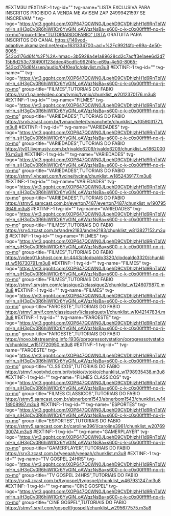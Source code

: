 #EXTM3U
#EXTINF:-1 tvg-id="" tvg-name="LISTA EXCLUSIVA PARA INSCRITOS PROIBIDO A VENDA ME AVISEM ZAP 24999421597 SE INSCREVAM " tvg-logo="https://yt3.ggpht.com/XOP647Q0WN0JLpehD9CVDhIzhH1d9RnTblWmHn_sIH3gCv0R6hiWl1Cr6YyGlN_oAWqzNsBa=s600-c-k-c0x00ffffff-no-rj-rp-mo"group-title="TUTORIAISDOFABIO",LISTA GRATUITA PARA INSCRITOS DO CANAL 
https://149vod-adaptive.akamaized.net/exp=1631334700~acl=%2Fc992f4fc-e69a-4e50-8065-543cd176d6f4%2F%2A~hmac=3b5928a4e1a89628cd2c7acff3e1aee6d3d715b8d253c73f490f123ddec45cdf/c992f4fc-e69a-4e50-8065-543cd176d6f4/sep/audio/04f0ea1c/playlist.m3u8
#EXTINF:-1 tvg-id="" tvg-name="" tvg-logo="https://yt3.ggpht.com/XOP647Q0WN0JLpehD9CVDhIzhH1d9RnTblWmHn_sIH3gCv0R6hiWl1Cr6YyGlN_oAWqzNsBa=s600-c-k-c0x00ffffff-no-rj-rp-mo" group-title="FILMES",TUTORIAIS DO FABIO
https://srv1.painelvideo.com/tvmix/tvmix/chunklist_w2012370176.m3u8
#EXTINF:-1 tvg-id="" tvg-name="FILMES" tvg-logo="https://yt3.ggpht.com/XOP647Q0WN0JLpehD9CVDhIzhH1d9RnTblWmHn_sIH3gCv0R6hiWl1Cr6YyGlN_oAWqzNsBa=s600-c-k-c0x00ffffff-no-rj-rp-mo" group-title="VARIEDADES",TUTORIAIS DO FABIO
https://srv5.zcast.com.br/tvmanchete/tvmanchete/chunklist_w1059031771.m3u8
#EXTINF:-1 tvg-id="" tvg-name="VARIEDADES" tvg-logo="https://yt3.ggpht.com/XOP647Q0WN0JLpehD9CVDhIzhH1d9RnTblWmHn_sIH3gCv0R6hiWl1Cr6YyGlN_oAWqzNsBa=s600-c-k-c0x00ffffff-no-rj-rp-mo" group-title="VARIEDADES",TUTORIAIS DO FABIO
https://tv01.livemustv.com.br/rivaldo6209/rivaldo6209/chunklist_w186200016.m3u8
#EXTINF:-1 tvg-id="" tvg-name="VARIEDADES" tvg-logo="https://yt3.ggpht.com/XOP647Q0WN0JLpehD9CVDhIzhH1d9RnTblWmHn_sIH3gCv0R6hiWl1Cr6YyGlN_oAWqzNsBa=s600-c-k-c0x00ffffff-no-rj-rp-mo" group-title="VARIEDADES",TUTORIAIS DO FABIO
https://stmv1.vhcast.com/tvcine/tvcine/chunklist_w1852439177.m3u8
#EXTINF:-1 tvg-id="" tvg-name="VARIEDADES" tvg-logo="https://yt3.ggpht.com/XOP647Q0WN0JLpehD9CVDhIzhH1d9RnTblWmHn_sIH3gCv0R6hiWl1Cr6YyGlN_oAWqzNsBa=s600-c-k-c0x00ffffff-no-rj-rp-mo" group-title="VARIEDADES",TUTORIAIS DO FABIO
https://stmv5.samcast.com.br/everton7487/everton7487/chunklist_w1907953649.m3u8
#EXTINF:-1 tvg-id="" tvg-name="VARIEDADES" tvg-logo="https://yt3.ggpht.com/XOP647Q0WN0JLpehD9CVDhIzhH1d9RnTblWmHn_sIH3gCv0R6hiWl1Cr6YyGlN_oAWqzNsBa=s600-c-k-c0x00ffffff-no-rj-rp-mo" group-title="FILMES",TUTORIAIS DO FABIO
https://srv4.zcast.com.br/andre2183/andre2183/chunklist_w813827152.m3u8
#EXTINF:-1 tvg-id="" tvg-name="FILMES" tvg-logo="https://yt3.ggpht.com/XOP647Q0WN0JLpehD9CVDhIzhH1d9RnTblWmHn_sIH3gCv0R6hiWl1Cr6YyGlN_oAWqzNsBa=s600-c-k-c0x00ffffff-no-rj-rp-mo" group-title="FILMES",TUTORIAIS DO FABIO
https://video01.kshost.com.br:4443/clodoaldo3320/clodoaldo3320/chunklist_w516730791.m3u8
#EXTINF:-1 tvg-id="" tvg-name="FILMES" tvg-logo="https://yt3.ggpht.com/XOP647Q0WN0JLpehD9CVDhIzhH1d9RnTblWmHn_sIH3gCv0R6hiWl1Cr6YyGlN_oAWqzNsBa=s600-c-k-c0x00ffffff-no-rj-rp-mo" group-title="FILMES",TUTORIAIS DO FABIO
https://stmv1.srvstm.com/classique2/classique2/chunklist_w1246079870.m3u8
#EXTINF:-1 tvg-id="" tvg-name="FILMES" tvg-logo="https://yt3.ggpht.com/XOP647Q0WN0JLpehD9CVDhIzhH1d9RnTblWmHn_sIH3gCv0R6hiWl1Cr6YyGlN_oAWqzNsBa=s600-c-k-c0x00ffffff-no-rj-rp-mo" group-title="FAROESTE",TUTORIAIS DO FABIO
https://stmv1.srvif.com/classiquetv1/classiquetv1/chunklist_w1042147834.m3u8
#EXTINF:-1 tvg-id="" tvg-name="FAROESTE" tvg-logo="https://yt3.ggpht.com/XOP647Q0WN0JLpehD9CVDhIzhH1d9RnTblWmHn_sIH3gCv0R6hiWl1Cr6YyGlN_oAWqzNsBa=s600-c-k-c0x00ffffff-no-rj-rp-mo" group-title="FAROESTE",TUTORIAIS DO FABIO
https://novo.bitstreaming.info:1936/oprogressotvstation/oprogressotvstation/chunklist_w1517720950.m3u8
#EXTINF:-1 tvg-id="" tvg-name="FAROESTE" tvg-logo="https://yt3.ggpht.com/XOP647Q0WN0JLpehD9CVDhIzhH1d9RnTblWmHn_sIH3gCv0R6hiWl1Cr6YyGlN_oAWqzNsBa=s600-c-k-c0x00ffffff-no-rj-rp-mo" group-title="CLSSICOS",TUTORIAIS DO FABIO
https://stmv1.voxtvhd.com.br/tvtokio/tvtokio/chunklist_w1798935438.m3u8
#EXTINF:-1 tvg-id="" tvg-name="FILMES CLASSICOS" tvg-logo="https://yt3.ggpht.com/XOP647Q0WN0JLpehD9CVDhIzhH1d9RnTblWmHn_sIH3gCv0R6hiWl1Cr6YyGlN_oAWqzNsBa=s600-c-k-c0x00ffffff-no-rj-rp-mo" group-title="FILMES CLASSICOS",TUTORIAIS DO FABIO
https://stmv5.samcast.com.br/abnerbom1543/abnerbom1543/chunklist_w1418908987.m3u8
#EXTINF:-1 tvg-id="" tvg-name="ESPORTES" tvg-logo="https://yt3.ggpht.com/XOP647Q0WN0JLpehD9CVDhIzhH1d9RnTblWmHn_sIH3gCv0R6hiWl1Cr6YyGlN_oAWqzNsBa=s600-c-k-c0x00ffffff-no-rj-rp-mo" group-title="ESPORTES",TUTORIAIS DO FABIO
https://stmv5.samcast.com.br/caroline3961/caroline3961/chunklist_w2076930074.m3u8
#EXTINF:-1 tvg-id="" tvg-name="GAMERPLAYER" tvg-logo="https://yt3.ggpht.com/XOP647Q0WN0JLpehD9CVDhIzhH1d9RnTblWmHn_sIH3gCv0R6hiWl1Cr6YyGlN_oAWqzNsBa=s600-c-k-c0x00ffffff-no-rj-rp-mo" group-title="GAMERPLAYER",TUTORIAIS DO FABIO
https://srv3.zcast.com.br/yeeaah/yeeaah/chunklist.m3u8
#EXTINF:-1 tvg-id="" tvg-name="TV GOSPEL 24HRS" tvg-logo="https://yt3.ggpht.com/XOP647Q0WN0JLpehD9CVDhIzhH1d9RnTblWmHn_sIH3gCv0R6hiWl1Cr6YyGlN_oAWqzNsBa=s600-c-k-c0x00ffffff-no-rj-rp-mo" group-title="TV GOSPEL 24HRS",TUTORIAIS DO FABIO
https://srv4.zcast.com.br/tvgospel/tvgospel/chunklist_w467931247.m3u8
#EXTINF:-1 tvg-id="" tvg-name="CINE GOSPEL" tvg-logo="https://yt3.ggpht.com/XOP647Q0WN0JLpehD9CVDhIzhH1d9RnTblWmHn_sIH3gCv0R6hiWl1Cr6YyGlN_oAWqzNsBa=s600-c-k-c0x00ffffff-no-rj-rp-mo" group-title="CINE GOSPEL",TUTORIAIS DO FABIO
https://stmv1.srvif.com/gospelf/gospelf/chunklist_w295677575.m3u8

